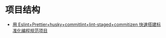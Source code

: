# 项目结构

- [用 Eslint+Prettier+husky+commitlint+lint-staged+commitizen 快速搭建标准化编程规范项目](https://juejin.cn/post/7041768022284976165)
